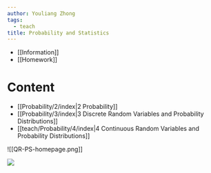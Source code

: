 ```yaml
---
author: Youliang Zhong
tags:
  - teach
title: Probability and Statistics
---
```

- [[Information]]
- [[Homework]]
# Content
- [[Probability/2/index|2 Probability]]
- [[Probability/3/index|3 Discrete Random Variables and Probability Distributions]]
- [[teach/Probability/4/index|4 Continuous Random Variables and Probability Distributions]]

![[QR-PS-homepage.png]]

![](QR-PS-advise.png)
